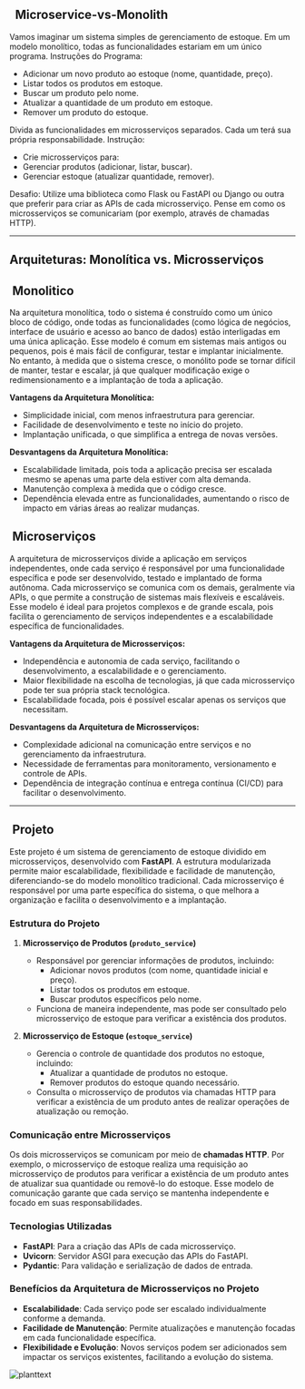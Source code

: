 ## &nbsp; Microservice-vs-Monolith

Vamos imaginar um sistema simples de gerenciamento de estoque. Em um modelo monolítico, todas as funcionalidades estariam em um único programa.
Instruções do Programa:
- Adicionar um novo produto ao estoque (nome, quantidade, preço).
- Listar todos os produtos em estoque.
- Buscar um produto pelo nome.
- Atualizar a quantidade de um produto em estoque.
- Remover um produto do estoque.


Divida as funcionalidades em microsserviços separados. Cada um terá sua própria responsabilidade.
Instrução:
- Crie microsserviços para:
- Gerenciar produtos (adicionar, listar, buscar).
- Gerenciar estoque (atualizar quantidade, remover).

Desafio: 
Utilize uma biblioteca como Flask ou FastAPI ou Django ou outra que preferir para criar as APIs de cada microsserviço.
Pense em como os microsserviços se comunicariam (por exemplo, através de chamadas HTTP).



---

## Arquiteturas: Monolítica vs. Microsserviços

## &nbsp;Monolitico

Na arquitetura monolítica, todo o sistema é construído como um único bloco de código, onde todas as funcionalidades (como lógica de negócios, interface de usuário e acesso ao banco de dados) estão interligadas em uma única aplicação. Esse modelo é comum em sistemas mais antigos ou pequenos, pois é mais fácil de configurar, testar e implantar inicialmente. No entanto, à medida que o sistema cresce, o monólito pode se tornar difícil de manter, testar e escalar, já que qualquer modificação exige o redimensionamento e a implantação de toda a aplicação.

**Vantagens da Arquitetura Monolítica:**
- Simplicidade inicial, com menos infraestrutura para gerenciar.
- Facilidade de desenvolvimento e teste no início do projeto.
- Implantação unificada, o que simplifica a entrega de novas versões.

**Desvantagens da Arquitetura Monolítica:**
- Escalabilidade limitada, pois toda a aplicação precisa ser escalada mesmo se apenas uma parte dela estiver com alta demanda.
- Manutenção complexa à medida que o código cresce.
- Dependência elevada entre as funcionalidades, aumentando o risco de impacto em várias áreas ao realizar mudanças.

## &nbsp;Microserviços

A arquitetura de microsserviços divide a aplicação em serviços independentes, onde cada serviço é responsável por uma funcionalidade específica e pode ser desenvolvido, testado e implantado de forma autônoma. Cada microsserviço se comunica com os demais, geralmente via APIs, o que permite a construção de sistemas mais flexíveis e escaláveis. Esse modelo é ideal para projetos complexos e de grande escala, pois facilita o gerenciamento de serviços independentes e a escalabilidade específica de funcionalidades.

**Vantagens da Arquitetura de Microsserviços:**
- Independência e autonomia de cada serviço, facilitando o desenvolvimento, a escalabilidade e o gerenciamento.
- Maior flexibilidade na escolha de tecnologias, já que cada microsserviço pode ter sua própria stack tecnológica.
- Escalabilidade focada, pois é possível escalar apenas os serviços que necessitam.

**Desvantagens da Arquitetura de Microsserviços:**
- Complexidade adicional na comunicação entre serviços e no gerenciamento da infraestrutura.
- Necessidade de ferramentas para monitoramento, versionamento e controle de APIs.
- Dependência de integração contínua e entrega contínua (CI/CD) para facilitar o desenvolvimento.

---

## &nbsp;Projeto

Este projeto é um sistema de gerenciamento de estoque dividido em microsserviços, desenvolvido com **FastAPI**. A estrutura modularizada permite maior escalabilidade, flexibilidade e facilidade de manutenção, diferenciando-se do modelo monolítico tradicional. Cada microsserviço é responsável por uma parte específica do sistema, o que melhora a organização e facilita o desenvolvimento e a implantação.

### Estrutura do Projeto

1. **Microsserviço de Produtos (`produto_service`)**
   - Responsável por gerenciar informações de produtos, incluindo:
     - Adicionar novos produtos (com nome, quantidade inicial e preço).
     - Listar todos os produtos em estoque.
     - Buscar produtos específicos pelo nome.
   - Funciona de maneira independente, mas pode ser consultado pelo microsserviço de estoque para verificar a existência dos produtos.

2. **Microsserviço de Estoque (`estoque_service`)**
   - Gerencia o controle de quantidade dos produtos no estoque, incluindo:
     - Atualizar a quantidade de produtos no estoque.
     - Remover produtos do estoque quando necessário.
   - Consulta o microsserviço de produtos via chamadas HTTP para verificar a existência de um produto antes de realizar operações de atualização ou remoção.

### Comunicação entre Microsserviços

Os dois microsserviços se comunicam por meio de **chamadas HTTP**. Por exemplo, o microsserviço de estoque realiza uma requisição ao microsserviço de produtos para verificar a existência de um produto antes de atualizar sua quantidade ou removê-lo do estoque. Esse modelo de comunicação garante que cada serviço se mantenha independente e focado em suas responsabilidades.

### Tecnologias Utilizadas

- **FastAPI**: Para a criação das APIs de cada microsserviço.
- **Uvicorn**: Servidor ASGI para execução das APIs do FastAPI.
- **Pydantic**: Para validação e serialização de dados de entrada.

### Benefícios da Arquitetura de Microsserviços no Projeto

- **Escalabilidade**: Cada serviço pode ser escalado individualmente conforme a demanda.
- **Facilidade de Manutenção**: Permite atualizações e manutenção focadas em cada funcionalidade específica.
- **Flexibilidade e Evolução**: Novos serviços podem ser adicionados sem impactar os serviços existentes, facilitando a evolução do sistema.


![planttext](https://github.com/user-attachments/assets/55cb7cb5-a21a-44a8-84f4-b9326457aec7)
